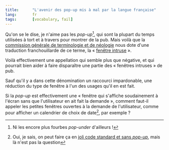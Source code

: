```yaml
---
title:      "L'avenir des pop-up mis à mal par la langue française"
lang:       fr
tags:       [vocabulary, fail]
---
```


Qu'on se le dise, je n'aime pas les *pop-up*[^1], qui sont la plupart du temps utilisées à tort et à travers pour montrer de la pub. Mais voilà que la [commission générale de terminologie et de néologie](http://fr.wikipedia.org/wiki/Commission_g%C3%A9n%C3%A9rale_de_terminologie_et_de_n%C3%A9ologie) nous dote d'une traduction franchouillarde de ce terme, la « [fenêtre intruse](http://www.journaldunet.com/breve/france/990/le-mot-pop-up-quot-doit-etre-traduit-par-quot-fenetre-intruse-quot.shtml) ».

[^1]: Ni les encore plus fourbes *pop-under* d'ailleurs !

Voilà effectivement une appellation qui semble plus que négative, et qui pourrait bien aider à faire disparaître une partie des « fenêtres intruses » de pub.

Sauf qu'il y a dans cette dénomination un raccourci impardonable, une réduction du type de fenêtre à l'un des usages qu'il en est fait.

Si la *pop-up* est effectivement une « fenêtre qui s'affiche soudainement à l'écran sans que l'utilisateur en ait fait la demande », comment faut-il appeler les petites fenêtres ouvertes à la demande de l'utilisateur, comme pour afficher un calendrier de choix de date[^2], par exemple ?

[^2]: Oui, je sais, on peut faire ça en [joli code standard et sans *pop-up*](http://www.dynarch.com/projects/calendar/), mais là n'est pas la question
